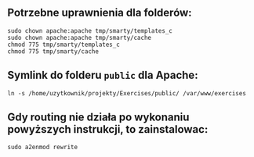 ## Potrzebne uprawnienia dla folderów:

    sudo chown apache:apache tmp/smarty/templates_c
    sudo chown apache:apache tmp/smarty/cache
    chmod 775 tmp/smarty/templates_c
    chmod 775 tmp/smarty/cache

## Symlink do folderu `public` dla Apache:

    ln -s /home/uzytkownik/projekty/Exercises/public/ /var/www/exercises

## Gdy routing nie działa po wykonaniu powyższych instrukcji, to zainstalowac:

    sudo a2enmod rewrite
